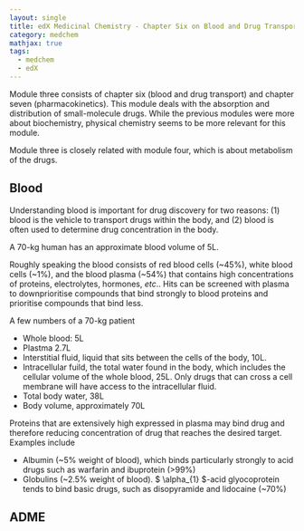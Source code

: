 ```yaml
---
layout: single
title: edX Medicinal Chemistry - Chapter Six on Blood and Drug Transport
category: medchem
mathjax: true
tags: 
  - medchem
  - edX
---
```


Module three consists of chapter six (blood and drug transport) and chapter seven (pharmacokinetics). This module deals with the absorption and distribution of small-molecule drugs. While the previous modules were more about biochemistry, physical chemistry seems to be more relevant for this module.

Module three is closely related with module four, which is about metabolism of the drugs.

## Blood

Understanding blood is important for drug discovery for two reasons: (1) blood is the vehicle to transport drugs within the body, and (2) blood is often used to determine drug concentration in the body.

A 70-kg human has an approximate blood volume of 5L.

Roughly speaking the blood consists of red blood cells (~45%), white blood cells (~1%), and the blood plasma (~54%) that contains high concentrations of proteins, electrolytes, hormones, *etc*.. Hits can be screened with plasma to downprioritise compounds that bind strongly to blood proteins and prioritise compounds that bind less.

A few numbers of a 70-kg patient
* Whole blood: 5L
* Plastma 2.7L
* Interstitial fluid, liquid that sits between the cells of the body, 10L.
* Intracellular fuild, the total water found in the body, which includes the cellular volume of the whole blood, 25L. Only drugs that can cross a cell membrane will have access to the intracellular fluid.
* Total body water, 38L
* Body volume, approximately 70L

Proteins that are extensively high expressed in plasma may bind drug and therefore reducing concentration of drug that reaches the desired target. Examples include
* Albumin (~5% weight of blood), which binds particularly strongly to acid drugs such as warfarin and ibuprotein (>99%)
* Globulins (~2.5% weight of blood). $ \alpha_{1} $-acid glyocoprotein tends to bind basic drugs, such as disopyramide and lidocaine (~70%)

## ADME
